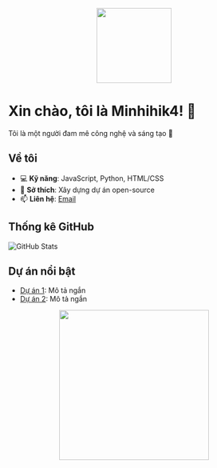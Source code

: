 <p align="center">
  <img src="https://media.giphy.com/media/LmNwrBhejkK9EFP504/giphy.gif" width="150"/>
</p>

# Xin chào, tôi là Minhihik4! 👋

Tôi là một người đam mê công nghệ và sáng tạo 🌌

## Về tôi
- 💻 **Kỹ năng**: JavaScript, Python, HTML/CSS
- 🌟 **Sở thích**: Xây dựng dự án open-source
- 📫 **Liên hệ**: [Email](mailto:your.email@example.com)

## Thống kê GitHub
![GitHub Stats](https://github-readme-stats.vercel.app/api?username=Minhihik4&show_icons=true&theme=dracula)

## Dự án nổi bật
- [Dự án 1](https://github.com/Minhihik4/project1): Mô tả ngắn
- [Dự án 2](https://github.com/Minhihik4/project2): Mô tả ngắn

<p align="center">
  <img src="https://raw.githubusercontent.com/Minhihik4/Minhihik4/main/space.svg" width="300"/>
</p>
